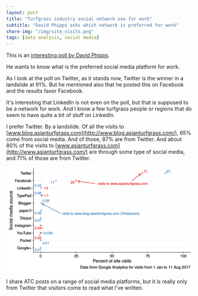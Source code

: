 ```yaml
---
layout: post
title: "Turfgrass industry social network use for work"
subtitle: "David Phipps asks which network is preferred for work"
share-img: "/img/site_visits.png"
tags: [data analysis, social media]
---
```


This is an [interesting poll by David Phipps](https://twitter.com/GCSAA_NW/status/895637523375968259).

He wants to know what is the preferred social media platform for work.

As I look at the poll on Twitter, as it stands now, Twitter is the winner in a landslide at 91%. But he mentioned also that he posted this on Facebook and the results favor Facebook.

It's interesting that LinkedIn is not even on the poll, but that is supposed to be a network for work. And I know a few turfgrass people or regions that do seem to have quite a bit of stuff on LinkedIn.

I prefer Twitter. By a landslide. Of all the visits to [www.blog.asianturfgrass.com](http://www.blog.asianturfgrass.com/), 65% come from social media. And of those, 87% are from Twitter. And about 80% of the visits to [www.asianturfgrass.com](http://www.asianturfgrass.com/) are through some type of social media, and 71% of those are from Twitter. 

![visits to ATC by social media source](/img/site_visits.svg)

I share ATC posts on a range of social media platforms, but it is really only from Twitter that visitors come to read what I've written.
